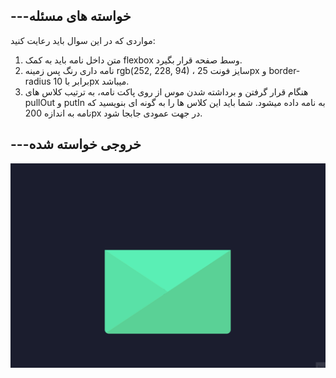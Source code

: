 ﻿## ---خواسته های مسئله

مواردی که در این سوال باید رعایت کنید:

1. متن داخل نامه باید به کمک flexbox وسط صفحه قرار بگیرد.
2. نامه داری رنگ پس زمینه rgb(252, 228, 94) ، سایز فونت 25px و border-radius برابر با 10px میباشد.
3. هنگام قرار گرفتن و برداشته شدن موس از روی پاکت نامه، به ترتیب کلاس های pullOut و putIn به نامه داده میشود. شما باید این کلاس ها را به گونه ای بنویسید که نامه به اندازه 200px در جهت عمودی جابجا شود.

## ---خروجی خواسته شده


<img src="Animation7.gif"/>
